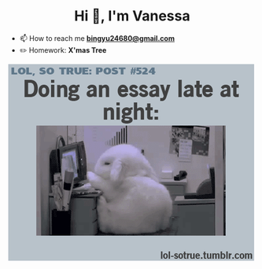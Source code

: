 <h1 align="center">Hi 👋, I'm Vanessa</h1>

- 📫 How to reach me **bingyu24680@gmail.com**
- ✏️ Homework: **X'mas Tree**

![](https://github.com/Vanessa0A0/W3D_hw/blob/master/Images/SLir.gif)
